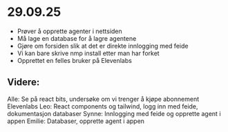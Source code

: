 # 29.09.25

- Prøver å opprette agenter i nettsiden
- Må lage en database for å lagre agentene
- Gjøre om forsiden slik at det er direkte innlogging med feide
- Vi kan bare skrive nmp install etter man har forket
- Opprettet en felles bruker på Elevenlabs

## Videre:

Alle: Se på react bits, undersøke om vi trenger å kjøpe abonnement Elevenlabs
Leo: React components og tailwind, logg inn med feide, dokumentasjon databaser
Synne: Innlogging med feide og opprette agent i appen
Emilie: Databaser, opprette agent i appen
